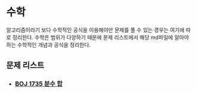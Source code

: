 # 수학

알고리즘이라기 보다 수학적인 공식을 이용해야만 문제를 풀 수 있는 경우는 여기에 따로 정리한다. 수학은 범위가 다양하기 때문에 문제 리스트에서 해당 md파일에 알아야 하는 수학적인 개념과 공식을 정리한다.



## 문제 리스트

- ### [BOJ 1735 분수 합](https://github.com/jungtaeyong/alstudy2/blob/ty/SDS/예습/baekjoon%201735%20분수%20합.md)

